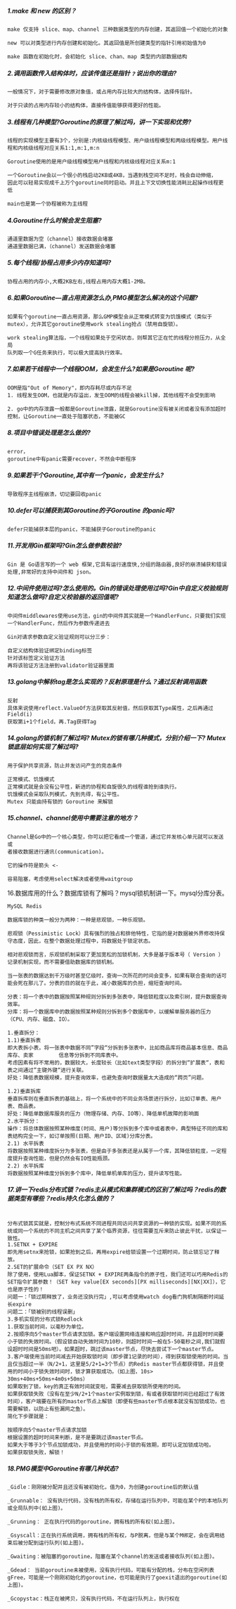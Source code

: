 ##### 1.make 和 new 的区别？

```
make 仅支持 slice、map、channel 三种数据类型的内存创建，其返回值一个初始化的对象

new 可以对类型进行内存创建和初始化。其返回值是所创建类型的指针引用初始值为0

make 函数在初始化时，会初始化 slice、chan、map 类型的内部数据结构
```

##### 2.调用函数传入结构体时，应该传值还是指针﹖说出你的理由?

```
一般情况下，对于需要修改原对象值，或占用内存比较大的结构体，选择传指针。

对于只读的占用内存较小的结构体，直接传值能够获得更好的性能。
```

##### 3.线程有几种模型?Goroutine的原理了解过吗，讲一下实现和优势?

```
线程的实现模型主要有3个，分别是:内核级线程模型、用户级线程模型和两级线程模型。用户线程和内核级线程对应关系1:1,m:1,m:n

Goroutine使用的是用户级线程模型用户线程和内核级线程对应关系m:1
 
一个Goroutine会以一个很小的栈启动2KB或4KB，当遇到栈空间不足时，栈会自动伸缩，
因此可以轻易实现成千上万个goroutine同时启动。并且上下文切换性能消耗比起操作线程更低

main也是第一个协程被称为主线程
```

##### 4.Goroutine什么时候会发生阻塞?

```
通道里数据为空（channel）接收数据会堵塞
通道里数据已满，（channel）发送数据会堵塞
```

##### 5.每个线程/协程占用多少内存知道吗? 

```
协程占用的内存小,大概2KB左右,线程占用内存大概1-2MB。
```

##### 6.如果Goroutine—直占用资源怎么办,PMG模型怎么解决的这个问题?

```
如果有个goroutine一直占用资源，那么GMP模型会从正常模式转变为饥饿模式（类似于mutex），允许其它goroutine使用work stealing抢占（禁用自旋锁）。
 
work stealing算法指，一个线程如果处于空闲状态，则帮其它正在忙的线程分担压力，从全局
队列取一个G任务来执行，可以极大提高执行效率。
```

##### 7.如果若干线程中一个线程OOM，会发生什么?如果是Goroutine 呢?

```
OOM是指"Out of Memory"，即内存耗尽或内存不足
1. 线程发生OOM，也就是内存溢出，发生OOM的线程会被kill掉，其他线程不会受到影响
 
2. go中的内存泄露一般都是Goroutine泄露，就是Goroutine没有被关闭或者没有添加超时控制，让Goroutine一直处于阻塞状态，不能被GC
```

##### 8.项目中错误处理是怎么做的?

```
error，
goroutine中有panic需要recover，不然会中断程序
```

##### 9.如果若干个Goroutine,其中有一个panic，会发生什么?

```
导致程序主线程崩溃，切记要回收panic
```

##### 10.defer可以捕获到其Goroutine的子Goroutine 的panic吗?

```
defer只能捕获本层的panic，不能捕获子Goroutine的panic
```

##### 11.开发用Gin框架吗?Gin怎么做参数校验?

```
Gin 是 Go语言写的一个 web 框架,它具有运行速度快,分组的路由器,良好的崩溃捕获和错误
处理,非常好的支持中间件和 json。
```

##### 12.中间件使用过吗?怎么使用的。Gin的错误处理使用过吗?Gin中自定义校验规则知道怎么做吗?自定义校验器的返回值呢?

```
中间件middlewares使用use方法，gin的中间件其实就是一个HandlerFunc，只要我们实现一个HandlerFunc，然后作为参数传递进去
 
Gin对请求参数自定义验证规则可以分三步：
 
自定义结构体验证绑定binding标签
针对该标签定义验证方法
再将该验证方法注册到validator验证器里面
```

##### 13.golang中解析tag是怎么实现的？反射原理是什么？通过反射调用函数

```
反射
具体来说使用reflect.ValueOf方法获取其反射值，然后获取其Type属性，之后再通过Field(i)
获取第i+1个field，再.Tag获得Tag
```

##### 14.golang的锁机制了解过吗? Mutex的锁有哪几种模式，分别介绍一下? Mutex锁底层如何实现了解过吗?

```
用于保护共享资源，防止并发访问产生的竞态条件

正常模式、饥饿模式
正常模式就是会没有公平性，新进的协程和自旋很久的线程谁抢到谁执行。
饥饿模式会采取队列模式，先到先得，有公平性。
Mutex 只能由持有锁的 Goroutine 来解锁
```

##### 15.channel、channel使用中需要注意的地方？

```
Channel是Go中的一个核心类型，你可以把它看成一个管道，通过它并发核心单元就可以发送或
者接收数据进行通讯(communication)。
 
它的操作符是箭头 <- 
 
容易阻塞，考虑使用select解决或者使用waitgroup
```

16.数据库用的什么？数据库锁有了解吗？mysql锁机制讲一下。mysql分库分表。

```
MySQL Redis
 
数据库锁的种类一般分为两种：一种是悲观锁，一种乐观锁。
 
悲观锁（Pessimistic Lock）具有强烈的独占和排他特性，它指的是对数据被外界修改持保守态度，因此，在整个数据处理过程中，将数据处于锁定状态。
 
相对悲观锁而言，乐观锁机制采取了更加宽松的加锁机制，大多是基于版本号（ Version ）记录机制实现，而不需要借助数据库的锁机制。
 
当一张表的数据达到千万级时甚至亿级时，查询一次所花的时间会变多，如果有联合查询的话可能会死在那儿了。分表的目的就在于此，减小数据库的负担，缩短查询时间。
 
分表：将一个表中的数据按照某种规则分拆到多张表中，降低锁粒度以及索引树，提升数据查询效率。
分库：将一个数据库中的数据按照某种规则分拆到多个数据库中，以缓解单服务器的压力（CPU、内存、磁盘、IO）。
 
1.垂直拆分：
1.1)垂直拆表
即大表拆小表，将一张表中数据不同”字段“分拆到多张表中，比如商品库将商品基本信息、商品库存、卖家        信息等分拆到不同库表中。
考虑因素有将不常用的，数据较大，长度较长（比如text类型字段）的拆分到“扩展表“，表和表之间通过”主键外键“进行关联。
好处：降低表数据规模，提升查询效率，也避免查询时数据量太大造成的“跨页”问题。
 
1.2)垂直拆库
垂直拆库则在垂直拆表的基础上，将一个系统中的不同业务场景进行拆分，比如订单表、用户表、商品表。
好处：降低单数据库服务的压力（物理存储、内存、IO等）、降低单机故障的影响面
2.水平拆分：
操作：将总体数据按照某种维度(时间、用户)等分拆到多个库中或者表中，典型特征不同的库和表结构完全一下，如订单按照(日期、用户ID、区域)分库分表。
2.1) 水平拆表
将数据按照某种维度拆分为多张表，但是由于多张表还是从属于一个库，其降低锁粒度，一定程度提升查询性能，但是仍然会有IO性能瓶颈。
2.2) 水平拆库
将数据按照某种维度分拆到多个库中，降低单机单库的压力，提升读写性能。
```

##### 17.讲一下redis分布式锁？redis主从模式和集群模式的区别了解过吗？redis的数据类型有哪些？redis持久化怎么做的？

```

分布式锁其实就是，控制分布式系统不同进程共同访问共享资源的一种锁的实现。如果不同的系统或同一个系统的不同主机之间共享了某个临界资源，往往需要互斥来防止彼此干扰，以保证一致性。
1.SETNX + EXPIRE
即先用setnx来抢锁，如果抢到之后，再用expire给锁设置一个过期时间，防止锁忘记了释放。
2.SET的扩展命令（SET EX PX NX）
除了使用，使用Lua脚本，保证SETNX + EXPIRE两条指令的原子性，我们还可以巧用Redis的SET指令扩展参数！（SET key value[EX seconds][PX milliseconds][NX|XX]），它也是原子性的！
问题一：「锁过期释放了，业务还没执行完」,可以考虑使用watch dog看门狗机制隔断时间延长expire
问题二：「锁被别的线程误删」
3.多机实现的分布式锁Redlock
1.获取当前时间，以毫秒为单位。
2.按顺序向5个master节点请求加锁。客户端设置网络连接和响应超时时间，并且超时时间要小于锁的失效时间。（假设锁自动失效时间为10秒，则超时时间一般在5-50毫秒之间,我们就假设超时时间是50ms吧）。如果超时，跳过该master节点，尽快去尝试下一个master节点。
3.客户端使用当前时间减去开始获取锁时间（即步骤1记录的时间），得到获取锁使用的时间。当且仅当超过一半（N/2+1，这里是5/2+1=3个节点）的Redis master节点都获得锁，并且使用的时间小于锁失效时间时，锁才算获取成功。（如上图，10s> 30ms+40ms+50ms+4m0s+50ms）
如果取到了锁，key的真正有效时间就变啦，需要减去获取锁所使用的时间。
如果获取锁失败（没有在至少N/2+1个master实例取到锁，有或者获取锁时间已经超过了有效时间），客户端要在所有的master节点上解锁（即便有些master节点根本就没有加锁成功，也需要解锁，以防止有些漏网之鱼）。
简化下步骤就是：
 
按顺序向5个master节点请求加锁
根据设置的超时时间来判断，是不是要跳过该master节点。
如果大于等于3个节点加锁成功，并且使用的时间小于锁的有效期，即可认定加锁成功啦。
如果获取锁失败，解锁！
```



##### 18.PMG模型中Goroutine有哪几种状态? 

```
_Gidle：刚刚被分配并且还没有被初始化，值为0，为创建goroutine后的默认值
 
_Grunnable： 没有执行代码，没有栈的所有权，存储在运行队列中，可能在某个P的本地队列或全局队列中(如上图)。
 
_Grunning： 正在执行代码的goroutine，拥有栈的所有权(如上图)。
 
_Gsyscall：正在执行系统调用，拥有栈的所有权，与P脱离，但是与某个M绑定，会在调用结束后被分配到运行队列(如上图)。
 
_Gwaiting：被阻塞的goroutine，阻塞在某个channel的发送或者接收队列(如上图)。
 
_Gdead： 当前goroutine未被使用，没有执行代码，可能有分配的栈，分布在空闲列表gFree，可能是一个刚刚初始化的goroutine，也可能是执行了goexit退出的goroutine(如上图)。
 
_Gcopystac：栈正在被拷贝，没有执行代码，不在运行队列上，执行权在
```
